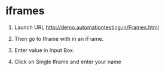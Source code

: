 # iframes

1. Launch URL http://demo.automationtesting.in/Frames.html

2. Then go to Iframe with in an iFrame.

3. Enter value in Input Box.

4. Click on Single Iframe and enter your name
